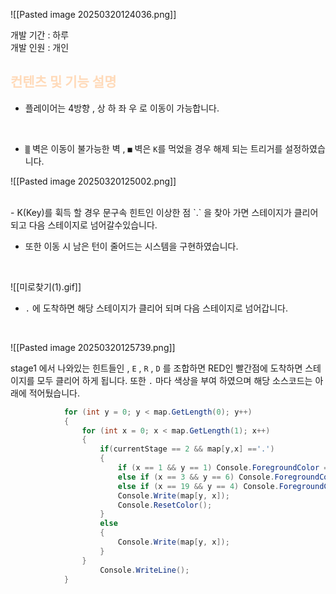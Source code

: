 ![[Pasted image 20250320124036.png]]

개발 기간 : 하루
<br>
개발 인원 : 개인


## <font color="#ffdab9">컨텐츠 및 기능 설명</font>


- 플레이어는 4방향 , 상 하 좌 우 로 이동이 가능합니다.
<br>

- `▒` 벽은 이동이 불가능한 벽 , `■` 벽은 `K`를 먹었을 경우 해제 되는 트리거를 설정하였습니다.

![[Pasted image 20250320125002.png]]


<br>
- K(Key)를 휙득 할 경우 문구속 힌트인 이상한 점 `.` 을 찾아 가면 스테이지가 클리어되고 다음 스테이지로 넘어갈수있습니다.



- 또한 이동 시 남은 턴이 줄어드는 시스템을 구현하였습니다.

<br>


![[미로찾기(1).gif]]


- `.` 에 도착하면 해당 스테이지가 클리어 되며 다음 스테이지로 넘어갑니다.

<br>

![[Pasted image 20250320125739.png]]

stage1 에서 나와있는 힌트들인 , `E` , `R` , `D` 를 조합하면 RED인 빨간점에 도착하면
스테이지를 모두 클리어 하게 됩니다. 또한 `.` 마다 색상을 부여 하였으며 
해당 소스코드는 아래에 적어뒀습니다. 


```cs
            for (int y = 0; y < map.GetLength(0); y++)
            {
                for (int x = 0; x < map.GetLength(1); x++)
                {
                    if(currentStage == 2 && map[y,x] =='.')
                    {
                        if (x == 1 && y == 1) Console.ForegroundColor = ConsoleColor.Red;
                        else if (x == 3 && y == 6) Console.ForegroundColor = ConsoleColor.Green;
                        else if (x == 19 && y == 4) Console.ForegroundColor = ConsoleColor.Yellow;
                        Console.Write(map[y, x]);
                        Console.ResetColor();
                    }
                    else
                    {
                        Console.Write(map[y, x]);
                    }
                }   
                    Console.WriteLine();
            }
```

